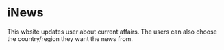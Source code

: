 # iNews
This wbsite updates user about current affairs.
The users can also choose the country/region they want the news from.

